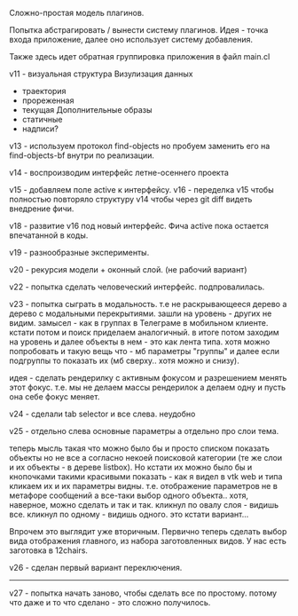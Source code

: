 Сложно-простая модель плагинов.

Попытка абстрагировать / вынести систему плагинов.
Идея - точка входа приложение, далее оно использует систему добавления.

Также здесь идет обратная группировка приложения в файл main.cl

v11 - визуальная структура
Визулизация данных
 - траектория
 - прореженная
 - текущая
Дополнительные образы
 - статичные
 - надписи?
 
v13 - используем протокол find-objects но пробуем заменить его на find-objects-bf внутри по реализации.

v14 - воспроизводим интерфейс летне-осеннего проекта

v15 - добавляем поле active к интерфейсу.
v16 - переделка v15 чтобы полностью повторяло структуру v14 чтобы через git diff видеть внедрение фичи.

v18 - развитие v16 под новый интерфейс. Фича active пока остается впечатанной в коды.

v19 - разнообразные эксперименты.

v20 - рекурсия модели + оконный слой.
(не рабочий вариант)

v22 - попытка сделать человеческий интерфейс.
подпровалилась.

v23 - попытка сыграть в модальность. т.е не раскрывающееся дерево а дерево с модальными перекрытиями.
зашли на уровень - других не видим. замысел - как в группах в Телеграме в мобильном клиенте.
кстати потом и поиск приделаем аналогичный.
в итоге потом заходим на уровень и далее объекты в нем - это как лента типа.
хотя можно попробовать и такую вещь что - мб параметры "группы" и далее если подгруппы то показать их
(мб сверху.. хотя можно и снизу).

идея - сделать рендерилку с активным фокусом и разрешением менять этот фокус. т.е. мы не делаем массы рендерилок а делаем одну и пусть она себе фокус меняет.

v24 - сделали tab selector и все слева. неудобно

v25 - отдельно слева основные параметры а отдельно про слои тема.

теперь мысль такая что можно было бы и просто списком показать объекты но не все а согласно некоей поисковой категории
(те же слои и их объекты - в дереве listbox). Но кстати их можно было бы и кнопочками такими красивыми показать - как я видел в vtk web
и типа кликаем их и их параметры видны. т.е. отображение параметров не в метафоре сообщений а все-таки выбор одного объекта.. хотя, наверное,
можно сделать и так и так. кликнул по овалу слоя - видишь все. кликнул по одному - видишь одного. это кстати вариант...

Впрочем это выглядит уже вторичным. Первично теперь сделать выбор вида отображения главного, из набора заготовленных видов. У нас есть заготовка в 12chairs.

v26 - сделан первый вариант переключения.

------

v27 - попытка начать заново, чтобы сделать все по простому. потому что даже и то что сделано - это сложно получилось.
